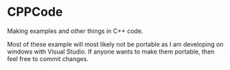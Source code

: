 # CPPCode
Making examples and other things in C++ code.

Most of these example will most likely not be portable as I am developing on windows with Visual Studio. If anyone wants to make them portable, then feel free to commit changes.
